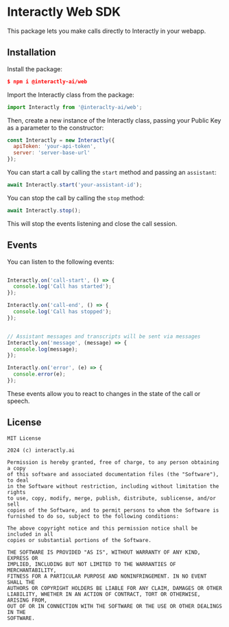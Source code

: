 # Interactly Web SDK

This package lets you make calls directly to Interactly in your webapp.


## Installation


Install the package:
```json
$ npm i @interactly-ai/web
```

Import the Interactly class from the package:

```javascript
import Interactly from '@interaclty-ai/web';
```

Then, create a new instance of the Interactly class, passing your Public Key as a parameter to the constructor:

```javascript
const Interactly = new Interactly({
  apiToken: 'your-api-token',
  server: 'server-base-url'
});
```

You can start a call by calling the `start` method and passing an `assistant`:


```javascript
await Interactly.start('your-assistant-id');
```

You can stop the call by calling the `stop` method:

```javascript
await Interactly.stop();
```

This will stop the events listening and close the call session.


## Events

You can listen to the following events:

```javascript

Interactly.on('call-start', () => {
  console.log('Call has started');
});

Interactly.on('call-end', () => {
  console.log('Call has stopped');
});


// Assistant messages and transcripts will be sent via messages
Interactly.on('message', (message) => {
  console.log(message);
});

Interactly.on('error', (e) => {
  console.error(e);
});
```

These events allow you to react to changes in the state of the call or speech.

## License

```
MIT License

2024 (c) interactly.ai

Permission is hereby granted, free of charge, to any person obtaining a copy
of this software and associated documentation files (the "Software"), to deal
in the Software without restriction, including without limitation the rights
to use, copy, modify, merge, publish, distribute, sublicense, and/or sell
copies of the Software, and to permit persons to whom the Software is
furnished to do so, subject to the following conditions:

The above copyright notice and this permission notice shall be included in all
copies or substantial portions of the Software.

THE SOFTWARE IS PROVIDED "AS IS", WITHOUT WARRANTY OF ANY KIND, EXPRESS OR
IMPLIED, INCLUDING BUT NOT LIMITED TO THE WARRANTIES OF MERCHANTABILITY,
FITNESS FOR A PARTICULAR PURPOSE AND NONINFRINGEMENT. IN NO EVENT SHALL THE
AUTHORS OR COPYRIGHT HOLDERS BE LIABLE FOR ANY CLAIM, DAMAGES OR OTHER
LIABILITY, WHETHER IN AN ACTION OF CONTRACT, TORT OR OTHERWISE, ARISING FROM,
OUT OF OR IN CONNECTION WITH THE SOFTWARE OR THE USE OR OTHER DEALINGS IN THE
SOFTWARE.
```
